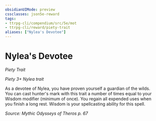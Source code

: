 ```yaml
---
obsidianUIMode: preview
cssclasses: json5e-reward
tags:
- ttrpg-cli/compendium/src/5e/mot
- ttrpg-cli/reward/piety-trait
aliases: ["Nylea's Devotee"]
---
```

# Nylea's Devotee
*Piety Trait*  

*Piety 3+ Nylea trait*

As a devotee of Nylea, you have proven yourself a guardian of the wilds. You can cast hunter's mark with this trait a number of times equal to your Wisdom modifier (minimum of once). You regain all expended uses when you finish a long rest. Wisdom is your spellcasting ability for this spell.

*Source: Mythic Odysseys of Theros p. 67*